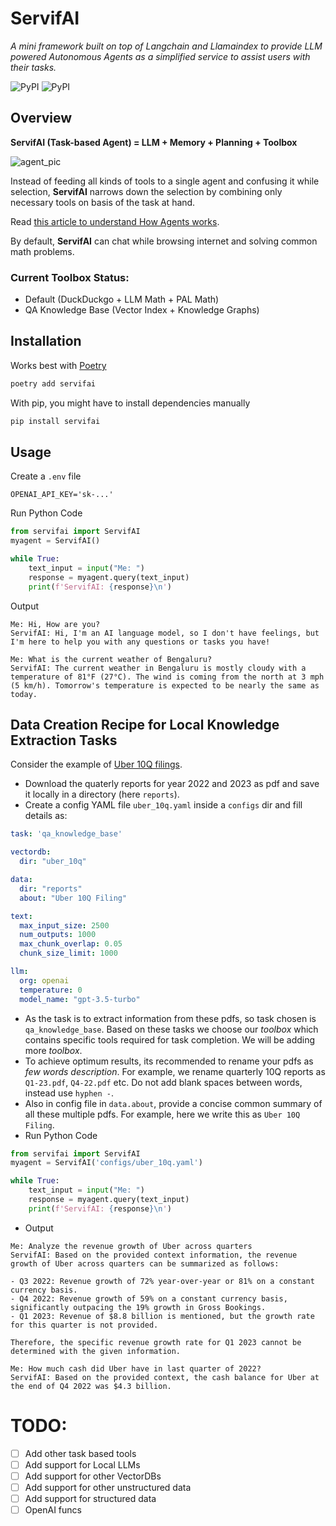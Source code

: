 # ServifAI

*A mini framework built on top of Langchain and Llamaindex to provide LLM powered Autonomous Agents as a simplified service to assist users with their tasks.*

![PyPI](https://img.shields.io/github/license/zohebabai/servifai)
![PyPI](https://img.shields.io/pypi/v/servifai)

## Overview

**ServifAI (Task-based Agent) = LLM + Memory + Planning + Toolbox**

![agent_pic](https://lilianweng.github.io/posts/2023-06-23-agent/agent-overview.png)

Instead of feeding all kinds of tools to a single agent and confusing it while selection, **ServifAI** narrows down the selection by combining only necessary tools on basis of the task at hand.

Read [this article to understand How Agents works](https://lilianweng.github.io/posts/2023-06-23-agent/). 

By default, **ServifAI** can chat while browsing internet and solving common math problems.

### Current Toolbox Status:
- Default (DuckDuckgo + LLM Math + PAL Math)
- QA Knowledge Base (Vector Index + Knowledge Graphs)

## Installation
Works best with [Poetry](https://python-poetry.org/docs/)
```bash
poetry add servifai
```
With pip, you might have to install dependencies manually
```bash
pip install servifai
```

## Usage
Create a `.env` file
```env
OPENAI_API_KEY='sk-...'
```

Run Python Code
```python
from servifai import ServifAI
myagent = ServifAI()

while True:
    text_input = input("Me: ")
    response = myagent.query(text_input)
    print(f'ServifAI: {response}\n')
```
Output
```
Me: Hi, How are you?
ServifAI: Hi, I'm an AI language model, so I don't have feelings, but I'm here to help you with any questions or tasks you have!

Me: What is the current weather of Bengaluru?
ServifAI: The current weather in Bengaluru is mostly cloudy with a temperature of 81°F (27°C). The wind is coming from the north at 3 mph (5 km/h). Tomorrow's temperature is expected to be nearly the same as today.

```
## Data Creation Recipe for Local Knowledge Extraction Tasks
Consider the example of [Uber 10Q filings](https://investor.uber.com/financials/default.aspx). 
- Download the quaterly reports for year 2022 and 2023 as pdf and save it locally in a directory (here `reports`).
- Create a config YAML file `uber_10q.yaml` inside a `configs` dir and fill details as:
```yaml
task: 'qa_knowledge_base'

vectordb:
  dir: "uber_10q"

data:
  dir: "reports"
  about: "Uber 10Q Filing"

text:
  max_input_size: 2500
  num_outputs: 1000
  max_chunk_overlap: 0.05
  chunk_size_limit: 1000

llm:
  org: openai
  temperature: 0
  model_name: "gpt-3.5-turbo"
```
- As the task is to extract information from these pdfs, so task chosen is `qa_knowledge_base`. Based on these tasks we choose our *toolbox* which contains specific tools required for task completion. We will be adding more *toolbox*.
- To achieve optimum results, its recommended to rename your pdfs as *few words description*. For example, we rename quarterly 10Q reports as `Q1-23.pdf`, `Q4-22.pdf` etc. Do not add blank spaces between words, instead use `hyphen -`. 
- Also in config file in `data.about`, provide a concise common summary of all these multiple pdfs. For example, here we write this as `Uber 10Q Filing`.
- Run Python Code
```python
from servifai import ServifAI
myagent = ServifAI('configs/uber_10q.yaml')

while True:
    text_input = input("Me: ")
    response = myagent.query(text_input)
    print(f'ServifAI: {response}\n')
```
- Output
```
Me: Analyze the revenue growth of Uber across quarters
ServifAI: Based on the provided context information, the revenue growth of Uber across quarters can be summarized as follows:

- Q3 2022: Revenue growth of 72% year-over-year or 81% on a constant currency basis.
- Q4 2022: Revenue growth of 59% on a constant currency basis, significantly outpacing the 19% growth in Gross Bookings.
- Q1 2023: Revenue of $8.8 billion is mentioned, but the growth rate for this quarter is not provided.

Therefore, the specific revenue growth rate for Q1 2023 cannot be determined with the given information.

Me: How much cash did Uber have in last quarter of 2022?
ServifAI: Based on the provided context, the cash balance for Uber at the end of Q4 2022 was $4.3 billion.

```

# TODO:
- [ ] Add other task based tools
- [ ] Add support for Local LLMs
- [ ] Add support for other VectorDBs
- [ ] Add support for other unstructured data
- [ ] Add support for structured data 
- [ ] OpenAI funcs
